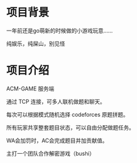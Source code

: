 # 项目背景

一年前还是go萌新的时候做的小游戏玩意......

纯娱乐，纯屎山，别见怪

# 项目介绍

ACM-GAME 服务端

通过 TCP 连接，可多人联机做题和聊天。

每次可以根据模式随机选择 codeforces 原题拼题。

所有玩家共享整套题目状态，可以自由分配做题任务。

WA会加罚时，AC会完成题目并加贡献值。

主打一个团队合作解密游戏（bushi）